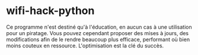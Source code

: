 # wifi-hack-python

Ce programme n'est destiné qu'à l'éducation, en aucun cas à une utilisation pour un piratage.
Vous pouvez cependant proposer des mises à jours, des modifications afin de le rendre beaucoup plus efficace, performant où bien moins couteux en ressource. 
L'optimisation est la clé du succès.